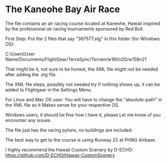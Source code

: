 # The Kaneohe Bay Air Race
 
The file contains an air racing course located at Kaneohe, Hawaii inspired
by the professional air racing tournaments sponsored by Red Bull.

First Step:
Put the 2 files that say "367577.stg" in this folder (for Windows OS):

C:\Users\User Name/Documents/FlightGear/TerraSync/Terrain/w160n20/w158n21

That might be it, not sure to be honest, the XML file might not be needed after
adding the .stg file.

The XML file steps, possibly not needed try if nothing shows up, it
can be added to Flightgear in the Settings Menu.

For Linux and Mac OS user:
You will have to change the "absolute-path" in the XML file so it
Makes sense for your respective OS.

Windows users, it should be fine how I have it, please
Let me know uf you encounter any issues.

The file just has the racing pylons, no buildings are included.

The best way to get to the course is using Runway 22 at PHNG Airbase.

I highly recommend the Hawaii Custom Scenery by D-ECHO:
https://github.com/D-ECHO/Hawaii-CustomScenery
